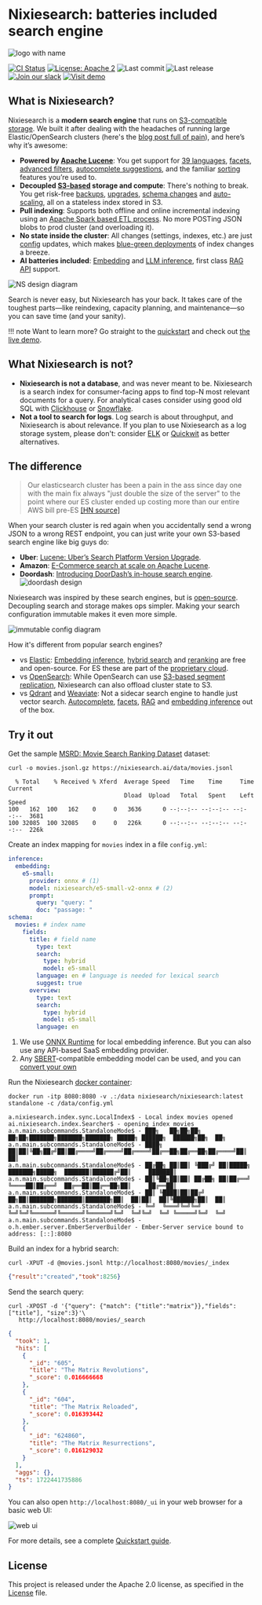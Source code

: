 # Nixiesearch: batteries included search engine

![logo with name](img/logo-with-title.png)


[![CI Status](https://github.com/nixiesearch/nixiesearch/workflows/Tests/badge.svg)](https://github.com/nixiesearch/nixiesearch/actions)
[![License: Apache 2](https://img.shields.io/badge/License-Apache2-green.svg)](https://opensource.org/licenses/Apache-2.0)
![Last commit](https://img.shields.io/github/last-commit/nixiesearch/nixiesearch)
![Last release](https://img.shields.io/github/release/nixiesearch/nixiesearch)
[![Join our slack](https://img.shields.io/badge/Slack-join%20the%20community-blue?logo=slack&style=social)](https://communityinviter.com/apps/nixiesearch/nixiesearch)
[![Visit demo](https://img.shields.io/badge/visit-demo-blue)](https://demo.nixiesearch.ai)

## What is Nixiesearch?

Nixiesearch is a **modern search engine** that runs on [S3-compatible storage](deployment/distributed/persistence/s3.md). We built it after dealing with the headaches of running large Elastic/OpenSearch clusters (here's the [blog post full of pain](https://nixiesearch.substack.com/p/nixiesearch-running-lucene-over-s3)), and here’s why it’s awesome:

* **Powered by [Apache Lucene](https://lucene.apache.org)**: You get support for [39 languages](reference/languages.md), [facets](features/search/facet.md), [advanced filters](features/search/filter.md), [autocomplete suggestions](features/autocomplete/index.md), and the familiar [sorting](features/search/sort.md) features you’re used to.
* **Decoupled [S3-based](deployment/distributed/persistence/s3.md) storage and compute**: There's nothing to break. You get risk-free [backups](tutorial/backup.md), [upgrades](tutorial/upgrade.md), [schema changes](tutorial/schema.md) and [auto-scaling](tutorial/autoscaling.md), all on a stateless index stored in S3.
* **Pull indexing**: Supports both offline and online incremental indexing using an [Apache Spark based ETL process](features/indexing/overview.md). No more POSTing JSON blobs to prod cluster (and overloading it).
* **No state inside the cluster**: All changes (settings, indexes, etc.) are just [config](reference/config.md) updates, which makes [blue-green deployments](tutorial/schema.md) of index changes a breeze.
* **AI batteries included**: [Embedding](features/inference/embeddings.md) and [LLM inference](features/inference/completions.md), first class [RAG API](features/search/rag.md) support.

![NS design diagram](img/arch.png)

Search is never easy, but Nixiesearch has your back. It takes care of the toughest parts—like reindexing, capacity planning, and maintenance—so you can save time (and your sanity).

!!! note 
    Want to learn more? Go straight to the [quickstart](https://www.nixiesearch.ai/quickstart/) and check out [the live demo](https://demo.nixiesearch.ai).

## What Nixiesearch is not?

* **Nixiesearch is not a database**, and was never meant to be. Nixiesearch is a search index for consumer-facing apps to find top-N most relevant documents for a query. For analytical cases consider using good old SQL with [Clickhouse](https://github.com/ClickHouse/ClickHouse) or [Snowflake](https://www.snowflake.com/en/).
* **Not a tool to search for logs**. Log search is about throughput, and Nixiesearch is about relevance. If you plan to use Nixiesearch as a log storage system, please don't: consider [ELK](https://www.elastic.co/elastic-stack) or [Quickwit](https://github.com/quickwit-oss/quickwit) as better alternatives.

## The difference

> Our elasticsearch cluster has been a pain in the ass since day one with the main fix always "just double the size of the server" to the point where our ES cluster ended up costing more than our entire AWS bill pre-ES [ [HN source] ](https://news.ycombinator.com/item?id=30791838)

When your search cluster is red again when you accidentally send a wrong JSON to a wrong REST endpoint, you can just write your own S3-based search engine like big guys do:

* **Uber**:  [Lucene: Uber’s Search Platform Version Upgrade](https://www.uber.com/en-NL/blog/lucene-version-upgrade/).
* **Amazon**: [E-Commerce search at scale on Apache Lucene](https://www.youtube.com/watch?v=EkkzSLstSAE).
* **Doordash**: [Introducing DoorDash’s in-house search engine](https://careers.doordash.com/blog/introducing-doordashs-in-house-search-engine/).
![doordash design](img/doordash.gif)

Nixiesearch was inspired by these search engines, but is [open-source](#license). Decoupling search and storage makes ops simpler. Making your search configuration immutable makes it even more simple. 

![immutable config diagram](img/reindex.gif)

How it's different from popular search engines?

* vs [Elastic](https://www.elastic.co/elasticsearch): [Embedding inference](features/inference/embeddings.md), [hybrid search](features/search/overview.md#hybrid-search-with-reciprocal-rank-fusion) and [reranking](#) are free and open-source. For ES these are part of the [proprietary cloud](https://www.elastic.co/subscriptions/cloud).
* vs [OpenSearch](TODO): While OpenSearch can use [S3-based segment replication](https://opensearch.org/docs/latest/tuning-your-cluster/availability-and-recovery/segment-replication/index/), Nixiesearch can also offload cluster state to S3.
* vs [Qdrant](https://qdrant.tech/) and [Weaviate](https://weaviate.io/): Not a sidecar search engine to handle just vector search. [Autocomplete](features/autocomplete/index.md), [facets](features/search/facet.md), [RAG](features/search/rag.md) and [embedding inference](features/inference/embeddings.md) out of the box.


## Try it out

Get the sample [MSRD: Movie Search Ranking Dataset](https://github.com/metarank/msrd) dataset:

```shell
curl -o movies.jsonl.gz https://nixiesearch.ai/data/movies.jsonl
```

```text
  % Total    % Received % Xferd  Average Speed   Time    Time     Time  Current
                                 Dload  Upload   Total   Spent    Left  Speed
100   162  100   162    0     0   3636      0 --:--:-- --:--:-- --:--:--  3681
100 32085  100 32085    0     0   226k      0 --:--:-- --:--:-- --:--:--  226k
```

Create an index mapping for `movies` index in a file `config.yml`:

```yaml
inference:
  embedding:
    e5-small:
      provider: onnx # (1)
      model: nixiesearch/e5-small-v2-onnx # (2)
      prompt:
        query: "query: "
        doc: "passage: "
schema:
  movies: # index name
    fields:
      title: # field name
        type: text
        search: 
          type: hybrid
          model: e5-small
        language: en # language is needed for lexical search
        suggest: true
      overview:
        type: text
        search: 
          type: hybrid
          model: e5-small
        language: en
```

1. We use [ONNX Runtime](https://onnxruntime.ai/) for local embedding inference. But you can also use any API-based SaaS embedding provider.
2. Any [SBERT](https://sbert.net/)-compatible embedding model can be used, and you can [convert your own](https://github.com/nixiesearch/onnx-convert)

Run the Nixiesearch [docker container](https://hub.docker.com/r/nixiesearch/nixiesearch):

```shell
docker run -itp 8080:8080 -v .:/data nixiesearch/nixiesearch:latest standalone -c /data/config.yml
```

```text
a.nixiesearch.index.sync.LocalIndex$ - Local index movies opened
ai.nixiesearch.index.Searcher$ - opening index movies
a.n.main.subcommands.StandaloneMode$ - ███╗   ██╗██╗██╗  ██╗██╗███████╗███████╗███████╗ █████╗ ██████╗  ██████╗██╗  ██╗
a.n.main.subcommands.StandaloneMode$ - ████╗  ██║██║╚██╗██╔╝██║██╔════╝██╔════╝██╔════╝██╔══██╗██╔══██╗██╔════╝██║  ██║
a.n.main.subcommands.StandaloneMode$ - ██╔██╗ ██║██║ ╚███╔╝ ██║█████╗  ███████╗█████╗  ███████║██████╔╝██║     ███████║
a.n.main.subcommands.StandaloneMode$ - ██║╚██╗██║██║ ██╔██╗ ██║██╔══╝  ╚════██║██╔══╝  ██╔══██║██╔══██╗██║     ██╔══██║
a.n.main.subcommands.StandaloneMode$ - ██║ ╚████║██║██╔╝ ██╗██║███████╗███████║███████╗██║  ██║██║  ██║╚██████╗██║  ██║
a.n.main.subcommands.StandaloneMode$ - ╚═╝  ╚═══╝╚═╝╚═╝  ╚═╝╚═╝╚══════╝╚══════╝╚══════╝╚═╝  ╚═╝╚═╝  ╚═╝ ╚═════╝╚═╝  ╚═╝
a.n.main.subcommands.StandaloneMode$ -                                                                                
o.h.ember.server.EmberServerBuilder - Ember-Server service bound to address: [::]:8080
```

Build an index for a hybrid search:

```shell
curl -XPUT -d @movies.jsonl http://localhost:8080/movies/_index
```

```json
{"result":"created","took":8256}
```

Send the search query:

```shell
curl -XPOST -d '{"query": {"match": {"title":"matrix"}},"fields": ["title"], "size":3}'\
   http://localhost:8080/movies/_search
```

```json    
{
  "took": 1,
  "hits": [
    {
      "_id": "605",
      "title": "The Matrix Revolutions",
      "_score": 0.016666668
    },
    {
      "_id": "604",
      "title": "The Matrix Reloaded",
      "_score": 0.016393442
    },
    {
      "_id": "624860",
      "title": "The Matrix Resurrections",
      "_score": 0.016129032
    }
  ],
  "aggs": {},
  "ts": 1722441735886
}
```

You can also open `http://localhost:8080/_ui` in your web browser for a basic web UI:

![web ui](https://www.nixiesearch.ai/img/webui.png)

For more details, see a complete [Quickstart guide](quickstart.md).


## License

This project is released under the Apache 2.0 license, as specified in the [License](https://github.com/nixiesearch/nixiesearch/blob/master/LICENSE) file.
